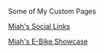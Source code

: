 Some of My Custom Pages

[Miah's Social Links](https://miahfuta.github.io)

[Miah's E-Bike Showcase](https://miahfuta.github.io/ebike.html)